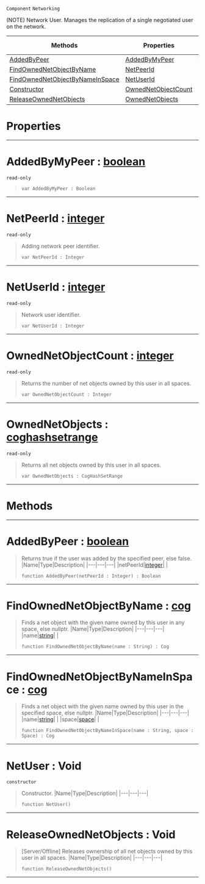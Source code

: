  `Component` `Networking`



(NOTE) Network User. Manages the replication of a single negotiated user on the network.

|Methods|Properties|Base Classes|Derived Classes|
|---|---|---|---|
|[ AddedByPeer](https://plasmaengine.github.io/PlasmaDocs/Plasma1/C++/code_reference/class_reference/netuser.markdown#addedbypeer-plasma-engine)|[ AddedByMyPeer](https://plasmaengine.github.io/PlasmaDocs/Plasma1/C++/code_reference/class_reference/netuser.markdown#addedbymypeer-plasma-engin)|[netobject](https://plasmaengine.github.io/PlasmaDocs/Plasma1/C++/code_reference/class_reference/netobject.markdown)| |
|[ FindOwnedNetObjectByName](https://plasmaengine.github.io/PlasmaDocs/Plasma1/C++/code_reference/class_reference/netuser.markdown#findownednetobjectbyname)|[ NetPeerId](https://plasmaengine.github.io/PlasmaDocs/Plasma1/C++/code_reference/class_reference/netuser.markdown#netpeerid-plasma-engine-do)| | |
|[ FindOwnedNetObjectByNameInSpace](https://plasmaengine.github.io/PlasmaDocs/Plasma1/C++/code_reference/class_reference/netuser.markdown#findownednetobjectbyname)|[ NetUserId](https://plasmaengine.github.io/PlasmaDocs/Plasma1/C++/code_reference/class_reference/netuser.markdown#netuserid-plasma-engine-do)| | |
|[ Constructor](https://plasmaengine.github.io/PlasmaDocs/Plasma1/C++/code_reference/class_reference/netuser.markdown#netuser-void)|[ OwnedNetObjectCount](https://plasmaengine.github.io/PlasmaDocs/Plasma1/C++/code_reference/class_reference/netuser.markdown#ownednetobjectcount-plasma)| | |
|[ ReleaseOwnedNetObjects](https://plasmaengine.github.io/PlasmaDocs/Plasma1/C++/code_reference/class_reference/netuser.markdown#releaseownednetobjects-v)|[ OwnedNetObjects](https://plasmaengine.github.io/PlasmaDocs/Plasma1/C++/code_reference/class_reference/netuser.markdown#ownednetobjects-plasma-eng)| | |


 #  Properties


---  
 #  AddedByMyPeer : [boolean](https://plasmaengine.github.io/PlasmaDocs/Plasma1/C++/code_reference/lightning_base_types/boolean.markdown)

 `read-only`

> 
> ``` lang=cpp, name=Lightning
> var AddedByMyPeer : Boolean


---  
 #  NetPeerId : [integer](https://plasmaengine.github.io/PlasmaDocs/Plasma1/C++/code_reference/lightning_base_types/integer.markdown)

 `read-only`

> Adding network peer identifier.
> ``` lang=cpp, name=Lightning
> var NetPeerId : Integer


---  
 #  NetUserId : [integer](https://plasmaengine.github.io/PlasmaDocs/Plasma1/C++/code_reference/lightning_base_types/integer.markdown)

 `read-only`

> Network user identifier.
> ``` lang=cpp, name=Lightning
> var NetUserId : Integer


---  
 #  OwnedNetObjectCount : [integer](https://plasmaengine.github.io/PlasmaDocs/Plasma1/C++/code_reference/lightning_base_types/integer.markdown)

 `read-only`

> Returns the number of net objects owned by this user in all spaces.
> ``` lang=cpp, name=Lightning
> var OwnedNetObjectCount : Integer


---  
 #  OwnedNetObjects : [coghashsetrange](https://plasmaengine.github.io/PlasmaDocs/Plasma1/C++/code_reference/class_reference/coghashsetrange.markdown)

 `read-only`

> Returns all net objects owned by this user in all spaces.
> ``` lang=cpp, name=Lightning
> var OwnedNetObjects : CogHashSetRange


---  
 #  Methods


---  
 #  AddedByPeer : [boolean](https://plasmaengine.github.io/PlasmaDocs/Plasma1/C++/code_reference/lightning_base_types/boolean.markdown)

> Returns true if the user was added by the specified peer, else false.
> |Name|Type|Description|
> |---|---|---|
> |netPeerId|[integer](https://plasmaengine.github.io/PlasmaDocs/Plasma1/C++/code_reference/lightning_base_types/integer.markdown)| |
> ``` lang=cpp, name=Lightning
> function AddedByPeer(netPeerId : Integer) : Boolean
> ``` 


---  
 #  FindOwnedNetObjectByName : [cog](https://plasmaengine.github.io/PlasmaDocs/Plasma1/C++/code_reference/class_reference/cog.markdown)

> Finds a net object with the given name owned by this user in any space, else nullptr.
> |Name|Type|Description|
> |---|---|---|
> |name|[string](https://plasmaengine.github.io/PlasmaDocs/Plasma1/C++/code_reference/lightning_base_types/string.markdown)| |
> ``` lang=cpp, name=Lightning
> function FindOwnedNetObjectByName(name : String) : Cog
> ``` 


---  
 #  FindOwnedNetObjectByNameInSpace : [cog](https://plasmaengine.github.io/PlasmaDocs/Plasma1/C++/code_reference/class_reference/cog.markdown)

> Finds a net object with the given name owned by this user in the specified space, else nullptr.
> |Name|Type|Description|
> |---|---|---|
> |name|[string](https://plasmaengine.github.io/PlasmaDocs/Plasma1/C++/code_reference/lightning_base_types/string.markdown)| |
> |space|[space](https://plasmaengine.github.io/PlasmaDocs/Plasma1/C++/code_reference/class_reference/space.markdown)| |
> ``` lang=cpp, name=Lightning
> function FindOwnedNetObjectByNameInSpace(name : String, space : Space) : Cog
> ``` 


---  
 #  NetUser : Void

 `constructor`

> Constructor.
> |Name|Type|Description|
> |---|---|---|
> ``` lang=cpp, name=Lightning
> function NetUser()
> ``` 


---  
 #  ReleaseOwnedNetObjects : Void

> [Server/Offline] Releases ownership of all net objects owned by this user in all spaces.
> |Name|Type|Description|
> |---|---|---|
> ``` lang=cpp, name=Lightning
> function ReleaseOwnedNetObjects()
> ``` 


---  
 

 